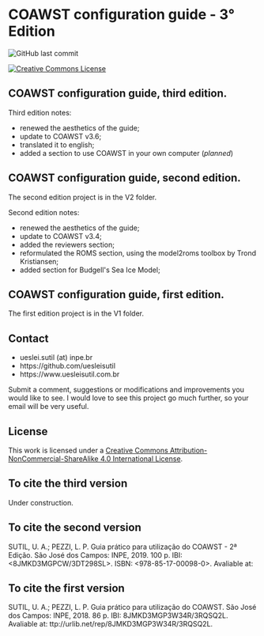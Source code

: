 # COAWST configuration guide - 3° Edition
<img alt="GitHub last commit" src="https://img.shields.io/github/last-commit/uesleisutil/coawst_guide">

<a rel="license" href="http://creativecommons.org/licenses/by-nc-sa/4.0/"><img alt="Creative Commons License" style="border-width:0" src="https://i.creativecommons.org/l/by-nc-sa/4.0/88x31.png" /></a><br />

<h2>COAWST configuration guide, third edition.</h2>

Third edition notes:
* renewed the aesthetics of the guide;
* update to COAWST v3.6;
* translated it to english;
* added a section to use COAWST in your own computer (*planned*)

<h2>COAWST configuration guide, second edition.</h2>

The second edition project is in the V2 folder.

Second edition notes:
* renewed the aesthetics of the guide;
* update to COAWST v3.4;
* added the reviewers section;
* reformulated the ROMS section, using the model2roms toolbox by Trond Kristiansen;
* added section for Budgell's Sea Ice Model;

<h2>COAWST configuration guide, first edition.</h2>
The first edition project is in the V1 folder.
  
<h2>Contact</h2>
<ul>
<li>ueslei.sutil (at) inpe.br</li>
<li>https://github.com/uesleisutil</li>
<li>https://www.uesleisutil.com.br</li>
</ul>
Submit a comment, suggestions or modifications and improvements you would like to see. I would love to see this project go much further, so your
email will be very useful.

<h2>License</h2>
This work is licensed under a <a rel="license" href="http://creativecommons.org/licenses/by-nc-sa/4.0/">Creative Commons Attribution-NonCommercial-ShareAlike 4.0 International License</a>.

<h2>To cite the third version</h2>
Under construction.

<h2>To cite the second version</h2>
SUTIL, U. A.; PEZZI, L. P. Guia prático para utilização do COAWST - 2ª Edição. São José dos Campos: INPE, 2019. 100 p. IBI: <8JMKD3MGPCW/3DT298SL>. ISBN: <978-85-17-00098-0>. Avaliable at: <http://urlib.net/rep/8JMKD3MGP3W34R/3TUTUJB>

<h2>To cite the first version</h2>
SUTIL, U. A.; PEZZI, L. P. Guia prático para utilização do COAWST. São José dos Campos: INPE, 2018. 86 p. IBI: 8JMKD3MGP3W34R/3RQSQ2L. Avaliable at: ttp://urlib.net/rep/8JMKD3MGP3W34R/3RQSQ2L. 
